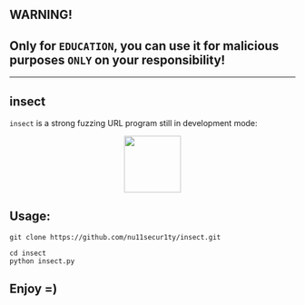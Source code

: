 ## WARNING!
## Only for `EDUCATION`, you can use it for malicious purposes `ONLY` on your responsibility!
-------------------------------------------------------------------------------------------
## insect

`insect` is a strong fuzzing URL program still in development mode:

<p align="center">
  <img width="100" height="100" src="https://raw.githubusercontent.com/nu11secur1ty/insect/main/logo/Insect.png">
</p>

## Usage:
```
git clone https://github.com/nu11secur1ty/insect.git

cd insect
python insect.py
```

## Enjoy =)
